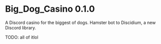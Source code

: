 # Big_Dog_Casino 0.1.0

A Discord casino for the biggest of dogs. Hamster bot to Discidium, a new Discord library.

TODO: all of itl o l 
 
 